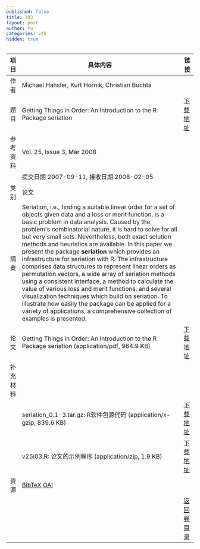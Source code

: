 ```yaml
---
published: false
title: i03
layout: post
author: Yu
categories: v25
hidden: true
---
```


| 项目 | 具体内容 | 链接 |
|---:|---|---|
| 作者 | Michael Hahsler, Kurt Hornik, Christian Buchta| |
| 题目 |Getting Things in Order: An Introduction to the R Package seriation | [下载地址](http://www.jstatsoft.org/v25/i03/paper) |
| 参考资料 |Vol. 25, Issue 3, Mar 2008 | |
| | 提交日期 2007-09-11, 接收日期 2008-02-05| | 
| 类别 | 论文| |
| 摘要 | Seriation, i.e., finding a suitable linear order for a set of objects given data and a loss or merit function, is a basic problem in data analysis.  Caused by the problem's combinatorial nature, it is hard to solve for all but very small sets.  Nevertheless, both exact solution methods and heuristics are available.  In this paper we present the package <b>seriation</b> which provides an infrastructure for seriation with R.  The infrastructure comprises data structures to represent linear orders as permutation vectors, a wide array of seriation methods using a consistent interface, a method to calculate the value of various loss and merit functions, and several visualization techniques which build on seriation. To illustrate how easily the package can be applied for a variety of applications, a comprehensive collection of examples is presented.| |
| 论文 | Getting Things in Order: An Introduction to the R Package seriation  (application/pdf, 964.9 KB)| [下载地址](http://www.jstatsoft.org/v25/i03/paper) |
| 补充材料 | | |
| |seriation_0.1-3.tar.gz: R软件包源代码  (application/x-gzip, 839.6 KB)|  [下载地址](http://www.jstatsoft.org/v25/i03/supp/1) |
| |v25i03.R: 论文的示例程序  (application/zip, 1.9 KB)|  [下载地址](http://www.jstatsoft.org/v25/i03/supp/2) |
| 资源 | [BibTeX](http://www.jstatsoft.org/v25/i03/bibtex) [OAI](http://www.jstatsoft.org/oai?verb=GetRecord&identifier=oai.jstatsoft/v25/i03&prefix=oai_dc)| |
| |  | [返回卷目录]({{site.baseurl}}/volume/v25.html) |
